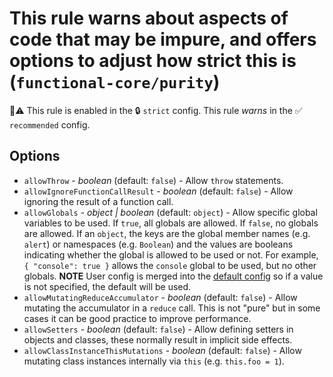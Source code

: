 # This rule warns about aspects of code that may be impure, and offers options to adjust how strict this is (`functional-core/purity`)

💼⚠️ This rule is enabled in the 🔒 `strict` config. This rule _warns_ in the ✅ `recommended` config.

<!-- end auto-generated rule header -->

## Options

- `allowThrow` - _boolean_ (default: `false`) - Allow `throw` statements.
- `allowIgnoreFunctionCallResult` - _boolean_ (default: `false`) - Allow ignoring the result of a function call.
- `allowGlobals` - _object | boolean_ (default: `object`) - Allow specific global variables to be used. If `true`, all globals are allowed. If `false`, no globals are allowed. If an `object`, the keys are the global member names (e.g. `alert`) or namespaces (e.g. `Boolean`) and the values are booleans indicating whether the global is allowed to be used or not. For example, `{ "console": true }` allows the `console` global to be used, but no other globals. **NOTE** User config is merged into the [default config](../../src/configs/ALLOW_GLOBALS_DEFAULT.ts) so if a value is not specified, the default will be used.
- `allowMutatingReduceAccumulator` - _boolean_ (default: `false`) - Allow mutating the accumulator in a `reduce` call. This is not "pure" but in some cases it can be good practice to improve performance.
- `allowSetters` - _boolean_ (default: `false`) - Allow defining setters in objects and classes, these normally result in implicit side effects.
- `allowClassInstanceThisMutations` - _boolean_ (default: `false`) - Allow mutating class instances internally via `this` (e.g. `this.foo = 1`).
